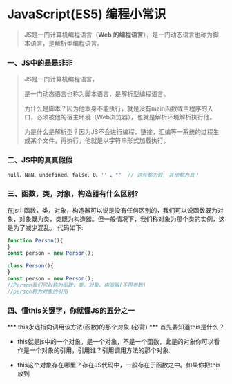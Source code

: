 # JavaScript(ES5)  编程小常识

> JS是一门计算机编程语言（**Web 的编程语言**），是一门动态语言也称为脚本语言，是解析型编程语言。



### 一、JS中的是是非非 

> JS是一门计算机编程语言，
>
> 是一门动态语言也称为脚本语言，是解析型编程语言。
>
> 为什么是脚本？因为他本身不能执行，就是没有main函数或主程序的入口，必须被他的宿主环境（Web浏览器），也就是解析环境解析执行他。
>
> 为是什么是解析型？因为JS不会进行编程，链接，汇编等一系统的过程生成某个文件，再执行，他就是以字符串形式加载执行。



### 二、JS中的真真假假

```js
null、NaN、undefined、false、0、'' 、""  // 这些都为假, 其他都为真！
```



### 三、函数，类，对象，构造器有什么区别? 

​	在js中函数，类，对象，构造器可以说是没有任何区别的，我们可以说函数既为对象，对象既为类，类既为构造器。但一般情况下，我们称对象为那个类的实例，这是为了减少混乱。 
代码如下:

```js
function Person(){ 
} 
const person = new Person(); 

class Person(){ 
} 
const person = new Person(); 
//Person我们可以称为函数，类，对象，构造器(不带参数) 
//person称为对象的引用 
```



###  四、懂this关键字，你就懂JS的五分之一

*** this永远指向调用该方法(函数)的那个对象.(必背)  ***
首先要知道this是什么？ 

* this就是js中的一个对象。是一个对象，不是一个函数，此是的对象你可以看作是一个对象的引用，引用谁？引用调用方法的那个对象. 

* this这个对象存在哪里？存在JS代码中，一般存在于函数之中。如果你把this放到<script>标签中，你可以试下window==this，打印什么?为什么？ 

  代码如下:

```js
function ready() {
    alert(this == window);
}
ready();

//此时打什么？true，为什么？

function Person() {
    this.name = '张三';
    alert(this == window);
}
new Person();

//此时打印什么？false, 为什么？
//把代码加长点.加一个var perso = 
var person = new Person(); 
```



全世界的人都知道person引用了new Person产生的那个对象。new Person创建的是一个JS实例对象，我们就可以绑定属性和方法. 
看下面这段代码 
代码如下:

```js
fn = function () {
}
fn.ready = function () {
    alert(this == fn);
} 
```



当调用fn.ready()的时候打印什么？true ,为什么？ 
十分奇怪，this现在等于一个函数了..为什么？ 



### 五、JS中静态方法和属性将助你一臂之力. 

> 什么是静态.顾名思意:就是不动了，JS中不动的方法是什么？就是不需要创建实例，直接可以通过类名调用方法，哪里都没有动。方法就调用了。不需要任何额外的代码。这只是片面之言。所谓静态:就是属于类的属于类本身的特征. 
> Js中类既为对象，何不能直接绑定属性和方法。当然可以. 
> 代码如下:

```js
fn = function () {
}
fn.name = '张三';
fn.getName = function () {
    return fn.name;
} 
```

这也行，但为什么还要new 的过程，全都这样绑定不就可以了吗？思考 



### 六、prototype和constructor的在JS框架中的影响 

* prototype为原型,是一个对象。 

* constructor为构造器,是一个函数 

* 到现在为止，你要分清楚，什么时候的对象为对象，什么时候的对象是一个函数.也难为JS解析器，能解析运行如此灵活的代码。 

* prototype可以说他是一个类的静态的属性，他指向这个对象的实例。换句话说prototype是一个对象。

* prototype指向的对象和我们new的对象有何区别？建立了一种等价桥梁关系，但不是同一个。当我们在函数prototype上绑定属性的时候，那么属性和值就绑定到了prototype对象上，并没有正真的绑定到那个对象上去。

* 当需要访问那个对象上的这个属性的时候，JS解析器，首先会去从对象本身上去找这个属性，然后再到原型对象上找。 

  

  代码如下:

```js
function Person() {

};
var person = new Person();
    person.name ='张三';
    Person.prototype.name ='李四';

alert(person.name);
delete person.name;
alert(person.name);

// constructor指向一个对象的构造器。(什么是构造器？自己去复习。), 由此可以看出他是一个对象级别的属性。也就是要使用constructor这个属性，必须需要一个对象。
// 那么prototype是一个对象有没有constructor属性？当然有，既然constructor是指构造器，那有没有一个prototype属性？当然有，以此类推, 下面这两段代码是正确的。
constructor.prototype.constructor.prototype.constructor...
prototype.constructor.prototype.constructor.prototype...
```



其实我也不知道到底可以连多长？感兴趣可以试一下。顺便告诉你用递归算法。 
在众多的JS代码中，当我们已知一个对象，要求他的构造器，或者已知一个构造器，求他的对象。应入门了。 



### 七、==和===将判断进行到底

***  ==和===神像形不象.不要去考虑，一眼就看出是做断判是否相等。 ***
有木有区别? 
==判断变量是否相等。 
===判断变量的值相等。 
以此类推:====用来干嘛的？？用来报错的.你懂的.这里只想告诉你，只有==和=== 
JS中变量是弱类型的，都懂。 
代码如下:

```js
var a = 3;
var b = '3';
alert(a == b); //true

// JS中变量的值是强类型的。你懂的.
var a = 3;
var b = '3';
alert(a === b); //false
```



都是var 类型的变量，但他们的值不一样，一个是整形，一个是字符串型. 
var类型和var类型相比，当然是true,整形和字符串型比，当然是false. 
==用来比较他们值是否一样。不会是计较值的类型，只要他们的变量是var类型就可以了。当然是这废话，难不成，你不还能声明第二种变量类型的变量？. 
===用来比较，会去判断他们的值是否为同一类型。如果不是，没有的比较。JS中变量的值是强类型的，有整形，字符串，数字，布尔等。



### 八、typeof和instanceof完成了判断未成的使命 

typeof用来判断基本数据类型 
instanceof 用来判断对象类型是否为某一个类型号 



### 九、5种继承让你如虎添翼.

1、对象冒充 
2、apply 
3、call 
4、prototype 
5、for循环方式 
用法：*** 永远只须记住，JS中的继承只是属性和方法的拷贝。***



### 十、DOM模型结构改变你的思想 

DOM是一种思想，一种将数据以树状结构数据的思想。

* 学习DOM只需要掌握任何一个节点都有一个父节点和0到多个子节点.任何一个节点都有一个页面上的标签表现形式和一个内存对应着一个标签对象.页面只是展示数据的地方，内存中才是DOM对象数据保存地方。

* 任何一个DOM对象只能有一个父节点对象。

* 父子关系可以随时改变。 

> 对象操作：查、增，修，删 
> 内容操作：innerHTML,innerText等 
> 事件操作：mouse,key 
> 样式操作：id、target、class 
> 属性操作：attribute 



### 十一、回调函数减少编写代码 

*** 什么是回调函数? ***

> 在JS中函数名是用来标识一个函数的。既我们可以传递给某个函数一个函数 名(函数名柄),然后由那个函数来自动调用我们的函数完成相关的处理。 
> 调用者与被调用者分开，我们不需要关心调用者，和被调用者。回调可用于通知机制，事件。 



### 十二、函数和arguments 

* 函数名就是函数的句柄，指针，函数名是唯一的，这也成就了JS中没有函数重载。只有函数覆盖。函数名才是唯一标识函数的。 
* 永远需牢访，JS中的函数调用就是在函数名后面加对括号() 
* 函数调用参数可有可无，无论什么情况下，参数都会保存在函数体中的arguments对象中，你可以直接使用他，他是一个对象，参数是以数组形式存放。 



### 十三、闭包(匿名函数)为开发开辟了捷径 

* 闭包是函数内调用函数外的参数，一般也可称为匿名函数，但两者有所不同。 
* 闭包的价值在于可以作为函数对象或者匿名函数，对于类型系统而言这就意味着不仅要表示数据还要表示代码。
* 支持闭包的多数语言都将函数作为第一级对象，就是说这些函数可以存储到变量中、作为参数传递给其他函数，最重要的是能够被函数动态地创建和返回. 
  匿名函数减少了变量名称的冲突，为没有权限作用域的JS提供了权限作用域。
* 当我们需要提供一个接口，但又不想让这个接口对象为全局变量就需要用匿名函数: 

```js
(function () {
    //局部代码，外部永远无法访问，除非你提供一个入口
})();

setInterval(function() {
	//局部代码，外部永远无法访问，除非你提供一个入口
}, 1000);
```





# 五段实用的js高级技巧


以下几个js技巧还是蛮实用的，前提是你没用使用别人的js框架，用原生创造效率为前提的代码. 



### 技巧一、【setTimeout】

应用案例:比如你想一个函数循环执行10次,怎么办?以前通常是先setInterval,然后clearInterval,技巧一就是克服这个问题 
代码如下:

```js 
(function () {
    var i = 0;
    function job() {
        console.log(i++);
        if (i < 10) {
            setTimeout(job, 1000);
        }
    }
    job();
})();
```

上面这个job函数就只会乖乖的执行10次.然后自动停止 



### 技巧二、【高效的for循环 】

应用案例: 抛弃传统的循环方式 
代码如下:

```js
(function () {
    var arr = [];
    for (var i = arr.length; i--;) {
        doStuff();
    }
})(); 
```



+ 这个方式为什么高效? 
  - 1、少了一个参数l=arr.length; 
  - 2、for语句中间那个玩意少进行了一次计算,以前的话是for(i=0;i<l;i++)这样的话中间的语句会先比较i<l 然后比较出来的结果在跟true 或者false比较,自然多了次计算;



### 技巧三、【高效赋值 】

应用案例:抛弃传统的if判断赋值 
代码如下:

```js
var i = 1, ret;
ret = i !== 1 || true;
console.log(ret); 
```

以上代码会很神奇的告诉你ret会是true.高效吧不用if(i!==1)了在赋值了 



### 技巧四、【强悍的简短的attr 】

应用案例:setAttribute,getAttribute.这个方法不仅可以设置标准的属性,还可以设置任意属性,兼容好 
代码如下:

```js
function attr(elem, name, value) {
    var ret;
    if (value) {
        if (/msie [6-7]\.0/i.test(navigator.userAgent)) {
            ret = elem.getAttributeNode(name);
            if (!ret) { //ie6 7不合法的属性设置捕鸟,通过这里可以设置 
                ret = document.createAttribute(name);
                elem.setAttributeNode(ret);
            }
            ret.nodeValue = value + "";
        } else {
            elem.setAttribute(name, value);
        }
        return elem;
    } else { //ie6 7有得属性获取不鸟 
        ret = elem.getAttribute(name);
        fixIe = elem.getAttributeNode(name).nodeValue;
        ret = ret ? ret : fixIe ? fixIe : undefined;
        return ret;
    }
}

//以上方法如何测试呢 ?
attr(document.getElementById("test"), "classxx", "xx");
alert(attr(document.getElementById("test"), "classxx")); 
```



### 技巧五、【getElementsByClassName】 

应用案例 :以前js没什么框架的时候,大家都再模仿这个方法,看看今天我是怎么高效的模仿出它来.这也不愧是js初学者的经典代码 。
代码如下:

```js
(function () {
    var getElementsByClassName = function (cls, context) {
        var root = context || document;
        return document.querySelectorAll ? root.querySelectorAll("." + cls) : root.getElementsByClassName ?
            root.getElementsByClassName(cls) : help("*", cls, context);
    }
    var help = function (tagName, cls, context) {
        var root = context || document,
            ret = [], elems, i,
            rcls = new RegExp("^|\\s+" + cls + "\\s+|$");
        elems = root.getElementsByTagName(tagName || "*");
        for (i = elems.length; i--;) {
            if (rcls.test(elem[i].className)) {
                ret.push(elems[i]);
            }
        }
        return ret;
    }
})(); 
```

